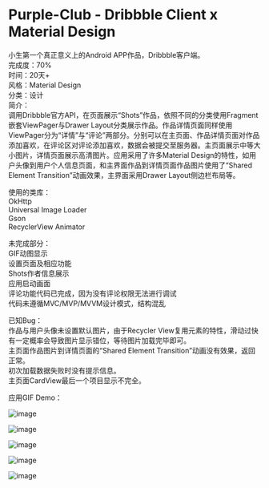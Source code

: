 # Purple-Club - Dribbble Client x Material Design
小生第一个真正意义上的Android APP作品，Dribbble客户端。   
完成度：70%   
时间：20天+   
风格：Material Design   
分类：设计    
简介：   
    调用Dribbble官方API，在页面展示“Shots”作品，依照不同的分类使用Fragment嵌套ViewPager与Drawer Layout分类展示作品。作品详情页面同样使用ViewPager分为“详情”与“评论”两部分。分别可以在主页面、作品详情页面对作品添加喜欢，在评论区对评论添加喜欢，数据会被提交至服务器。主页面展示中等大小图片，详情页面展示高清图片。应用采用了许多Material Design的特性，如用户头像到用户个人信息页面，和主界面作品到详情页面作品图片使用了“Shared Element Transition”动画效果，主界面采用Drawer Layout侧边栏布局等。
        
使用的类库：  
    OkHttp   
    Universal Image Loader   
    Gson   
    RecyclerView Animator   
   
未完成部分：   
    GIF动图显示   
    设置页面及相应功能   
    Shots作者信息展示   
    应用启动画面   
    评论功能代码已完成，因为没有评论权限无法进行调试   
    代码未遵循MVC/MVP/MVVM设计模式，结构混乱   
   
已知Bug：   
    作品与用户头像未设置默认图片，由于Recycler View复用元素的特性，滑动过快有一定概率会导致图片显示错位，等待图片加载完毕即可。   
    主页面作品图片到详情页面的“Shared Element Transition”动画没有效果，返回正常。   
    初次加载数据失败时没有提示信息。   
    主页面CardView最后一个项目显示不完全。   
   
应用GIF Demo：
   
   
![image](https://github.com/TomassMaximum/Purple-Club/raw/master/Demo/基础操作逻辑.gif)    

![image](https://github.com/TomassMaximum/Purple-Club/raw/master/Demo/详情及评论.gif)    

![image](https://github.com/TomassMaximum/Purple-Club/raw/master/Demo/个人信息.gif)  

![image](https://github.com/TomassMaximum/Purple-Club/raw/master/Demo/下拉刷新.gif)  

![image](https://github.com/TomassMaximum/Purple-Club/raw/master/Demo/喜欢.gif)
